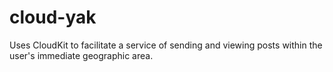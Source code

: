 # cloud-yak

Uses CloudKit to facilitate a service of sending and viewing posts within the user's immediate geographic area.

